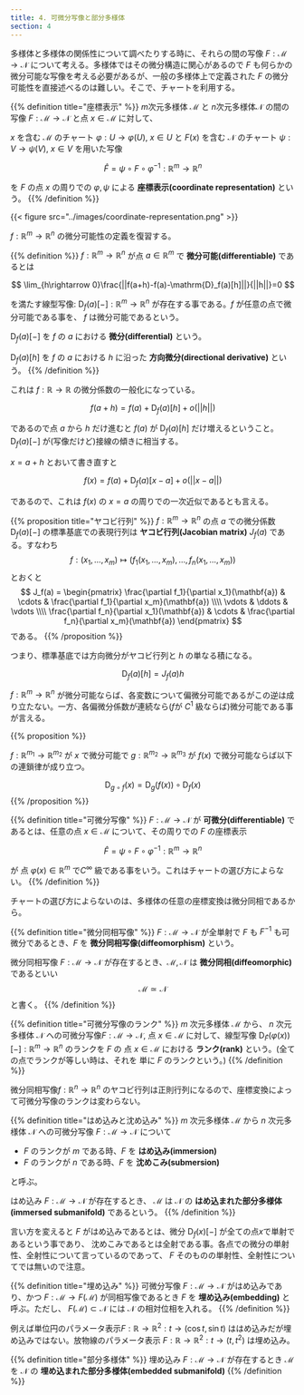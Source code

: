 ```yaml
---
title: 4. 可微分写像と部分多様体
section: 4
---
```


多様体と多様体の関係性について調べたりする時に、それらの間の写像 $F:\mathcal{M}\rightarrow\mathcal{N}$ について考える。多様体ではその微分構造に関心があるので $F$ も何らかの微分可能な写像を考える必要があるが、一般の多様体上で定義された $F$ の微分可能性を直接述べるのは難しい。そこで、チャートを利用する。

{{% definition title="座標表示" %}}
$m$次元多様体 $\mathcal{M}$ と $n$次元多様体$\mathcal{N}$ の間の写像 $F:\mathcal{M}\rightarrow\mathcal{N}$ と点 $x\in \mathcal{M}$ に対して、

$x$ を含む $\mathcal{M}$ のチャート $\varphi:U\rightarrow \varphi(U),\ x\in U$ と
$F(x)$ を含む $\mathcal{N}$ のチャート $\psi:V\rightarrow \psi(V),\ x\in V$ を用いた写像

$$ \hat{F}=\psi\circ F\circ\varphi^{-1}:\mathbb{R}^m\rightarrow\mathbb{R}^n $$

を $F$ の点 $x$ の周りでの $\varphi,\psi$ による **座標表示(coordinate representation)** という。
{{% /definition %}}

{{< figure src="../images/coordinate-representation.png" >}}

$f:\mathbb{R}^m\rightarrow\mathbb{R}^n$ の微分可能性の定義を復習する。

{{% definition %}}
$f:\mathbb{R}^m\rightarrow\mathbb{R}^n$ が点 $a\in\mathbb{R}^m$ で **微分可能(differentiable)** であるとは

$$ \lim_{h\rightarrow 0}\frac{||f(a+h)-f(a)-\mathrm{D}_f(a)[h]||}{||h||}=0 $$ 

を満たす線型写像: $\mathrm{D}_f(a)[-]:\mathbb{R}^m\rightarrow\mathbb{R}^n$ が存在する事である。$f$ が任意の点で微分可能である事を、 $f$ は微分可能であるという。

$\mathrm{D}_f(a)[-]$ を $f$ の $a$ における **微分(differential)** という。

$\mathrm{D}_f(a)[h]$ を $f$ の $a$ における $h$ に沿った **方向微分(directional derivative)** という。
{{% /definition %}}

これは $f:\mathbb{R}\rightarrow\mathbb{R}$ の微分係数の一般化になっている。

$$
f(a+h) = f(a) + \mathrm{D}_f(a)[h] + o(||h||)
$$

であるので点 $a$ から $h$ だけ進むと $f(a)$ が $\mathrm{D}_f(a)[h]$ だけ増えるということ。 $\mathrm{D}_f(a)[-]$ が(写像だけど)接線の傾きに相当する。

$x=a+h$ とおいて書き直すと

$$
f(x) = f(a) + \mathrm{D}_f(a)[x-a] + o(||x-a||)
$$

であるので、これは $f(x)$ の $x=a$ の周りでの一次近似であるとも言える。

{{% proposition title="ヤコビ行列" %}}
$f:\mathbb{R}^m\rightarrow\mathbb{R}^n$ の点 $a$ での微分係数 $\mathrm{D}_f(a)[-]$ の標準基底での表現行列は **ヤコビ行列(Jacobian matrix)** $J_f(a)$ である。すなわち
$$ f: (x_1,\ldots,x_m)\mapsto (f_1(x_1,\ldots,x_m),\ldots,f_n(x_1,\ldots,x_m))$$
とおくと
$$
J_f(a) = \begin{pmatrix}
\frac{\partial f_1}{\partial x_1}(\mathbf{a}) & \cdots & \frac{\partial f_1}{\partial x_m}(\mathbf{a}) \\\\
\vdots & \ddots & \vdots \\\\
\frac{\partial f_n}{\partial x_1}(\mathbf{a}) & \cdots & \frac{\partial f_n}{\partial x_m}(\mathbf{a})
\end{pmatrix}
$$
である。
{{% /proposition %}}

つまり、標準基底では方向微分がヤコビ行列と $h$ の単なる積になる。

$$
\mathrm{D}_f(a)[h] = J_f(a)h
$$

$f:\mathbb{R}^m\rightarrow\mathbb{R}^n$ が微分可能ならば、各変数について偏微分可能であるがこの逆は成り立たない。一方、各偏微分係数が連続なら($f$が $C^1$ 級ならば)微分可能である事が言える。

{{% proposition %}}

$f:\mathbb{R}^{m_1}\rightarrow\mathbb{R}^{m_2}$ が $x$ で微分可能で $g:\mathbb{R}^{m_2}\rightarrow\mathbb{R}^{m_3}$ が $f(x)$ で微分可能ならば以下の連鎖律が成り立つ。

$$
\mathrm{D}_{g\circ f}(x) = \mathrm{D}_g(f(x))\circ\mathrm{D}_f(x)
$$
{{% /proposition %}}

{{% definition title="可微分写像" %}}
$F:\mathcal{M}\rightarrow\mathcal{N}$ が **可微分(differentiable)** であるとは、任意の点 $x\in\mathcal{M}$ について、その周りでの $F$ の座標表示

$$ \hat{F}=\psi\circ F\circ\varphi^{-1}:\mathbb{R}^m\rightarrow\mathbb{R}^n $$

が 点 $\varphi(x)\in\mathbb{R}^m$ で$C^\infty$ 級である事をいう。これはチャートの選び方によらない。
{{% /definition %}}

チャートの選び方によらないのは、多様体の任意の座標変換は微分同相であるから。

{{% definition title="微分同相写像" %}}
$F:\mathcal{M}\rightarrow\mathcal{N}$ が全単射で $F$ も $F^{-1}$ も可微分であるとき、$F$ を **微分同相写像(diffeomorphism)** という。

微分同相写像 $F:\mathcal{M}\rightarrow\mathcal{N}$ が存在するとき、$\mathcal{M},\mathcal{N}$ は **微分同相(diffeomorphic)** であるといい
$$ \mathcal{M}\simeq\mathcal{N}$$
と書く。
{{% /definition %}}

{{% definition title="可微分写像のランク" %}}
$m$ 次元多様体 $\mathcal{M}$ から、 $n$ 次元多様体 $\mathcal{N}$ への可微分写像$F:\mathcal{M}\rightarrow\mathcal{N}$, 点 $x\in\mathcal{M}$ に対して、線型写像 $\mathrm{D}_{\hat{F}}(\varphi(x))[-]:\mathbb{R}^m\rightarrow\mathbb{R}^n$ のランクを $F$ の 点 $x\in\mathcal{M}$ における **ランク(rank)** という。(全ての点でランクが等しい時は、それを 単に $F$ のランクという。)
{{% /definition %}}

微分同相写像$f: \mathbb{R}^n\rightarrow\mathbb{R}^n$ のヤコビ行列は正則行列になるので、座標変換によって可微分写像のランクは変わらない。

{{% definition title="はめ込みと沈め込み" %}}
$m$ 次元多様体 $\mathcal{M}$ から $n$ 次元多様体 $\mathcal{N}$ への可微分写像 $F:\mathcal{M}\rightarrow\mathcal{N}$ について

- $F$ のランクが $m$ である時、$F$ を **はめ込み(immersion)**
- $F$ のランクが $n$ である時、$F$ を **沈めこみ(submersion)**

と呼ぶ。

はめ込み $F:\mathcal{M}\rightarrow\mathcal{N}$ が存在するとき、 $\mathcal{M}$ は $\mathcal{N}$ の **はめ込まれた部分多様体(immersed submanifold)** であるという。
{{% /definition %}}

言い方を変えると $F$ がはめ込みであるとは、微分 $\mathrm{D}_f(x)[-]$ が全ての点$x$で単射であるという事であり、 沈めこみであるとは全射である事。各点での微分の単射性、全射性について言っているのであって、 $F$ そのものの単射性、全射性についてでは無いので注意。

{{% definition title="埋め込み" %}}
可微分写像 $F:\mathcal{M}\rightarrow\mathcal{N}$ がはめ込みであり、かつ $F:\mathcal{M}\rightarrow F(\mathcal{M})$ が同相写像であるとき $F$ を **埋め込み(embedding)** と呼ぶ。ただし、 $F(\mathcal{M})\subset\mathcal{N}$ には $\mathcal{N}$ の相対位相を入れる。
{{% /definition %}}

例えば単位円のパラメータ表示$F:\mathbb{R}\rightarrow\mathbb{R}^2:t\rightarrow(\cos t,\sin t)$ ははめ込みだが埋め込みではない。放物線のパラメータ表示 $F:\mathbb{R}\rightarrow\mathbb{R}^2:t\rightarrow(t,t^2)$ は埋め込み。

{{% definition title="部分多様体" %}}
埋め込み $F:\mathcal{M}\rightarrow\mathcal{N}$ が存在するとき $\mathcal{M}$ を $\mathcal{N}$ の **埋め込まれた部分多様体(embedded submanifold)**
{{% /definition %}}
